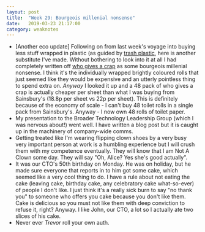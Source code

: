 ```yaml
---
layout: post
title:  "Week 29: Bourgeois millenial nonsense"
date:   2019-03-23 21:17:00
category: weaknotes
---
```


* [Another eco update] Following on from last week's voyage into buying less stuff wrapped in plastic (as guided by [trash plastic](https://trashplastic.com), here is another substitute I've made. Without bothering to look into it at all I had completely written off [who gives a crap](https://uk.whogivesacrap.org/) as some bourgeois millenial nonsense. I think it's the individually wrapped brightly coloured rolls that just seemed like they would be expensive and an utterly pointless thing to spend extra on. _Anyway_ I looked it up and a 48 pack of who gives a crap is actually cheaper per sheet than what I was buying from Sainsbury's (18.8p per sheet vs 22p per sheet). This is definitely because of the economy of scale - I can't buy 48 toilet rolls in a single pack from Sainsbury's. Anyway - I now own 48 rolls of toilet paper.
* My presentation to the Broader Technology Leadership Group (which I was nervous about!) went well. I have written a blog post but it is caught up in the machinery of company-wide comms.
* Getting treated like I'm wearing flipping clown shoes by a very busy very important person at work is a humbling experience but I will crush them with my competence eventually. They will know that I am Not A Clown some day. They will say "Oh, Alice? Yes she's good actually".
* It was our CTO's 50th birthday on Monday. He was on holiday, but he made sure everyone that reports in to him got some cake, which seemed like a very cool thing to do. I have a rule about not eating the cake (leaving cake, birthday cake, any celebratory cake what-so-ever) of people I don't like. I just think it's a really sick burn to say "no thank you" to someone who offers you cake because you don't like them. Cake is delicious so you must not like them with deep conviction to refuse it, right? Anyway. I like John, our CTO, a lot so I actually ate two slices of his cake.
* Never ever _Trevor_ roll your own auth.
